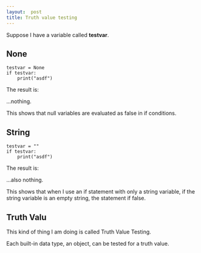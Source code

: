 ```yaml
--- 
layout:  post
title: Truth value testing
---
```

Suppose I have a variable called **testvar**.

## None

    testvar = None
    if testvar:
	    print("asdf")

The result is:

...nothing.

This shows that null variables are evaluated as false in if conditions.

## String

    testvar = ""
    if testvar:
	    print("asdf")

The result is:

...also nothing.

This shows that when I use an if statement with only a string variable, if the string variable is an empty string, the statement if false.

## Truth Valu

This kind of thing I am doing is called Truth Value Testing.

Each built-in data type, an object, can be tested for a truth value.
<!--stackedit_data:
eyJoaXN0b3J5IjpbMTA1MzMzMDQ2MF19
-->